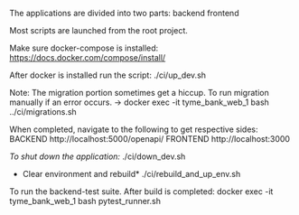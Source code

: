 The applications are divided into two parts:
backend
frontend

Most scripts are launched from the root project.

Make sure docker-compose is installed:
https://docs.docker.com/compose/install/

After docker is installed run the script:
./ci/up_dev.sh

Note: The migration portion sometimes get a hiccup.
To run migration manually if an error occurs.
-> docker exec -it tyme_bank_web_1 bash ../ci/migrations.sh

When completed, navigate to the following to get
respective sides:
BACKEND http://localhost:5000/openapi/
FRONTEND http://localhost:3000

*To shut down the application:*
./ci/down_dev.sh

* Clear environment and rebuild*
./ci/rebuild_and_up_env.sh

To run the backend-test suite.
After build is completed:
docker exec -it tyme_bank_web_1 bash pytest_runner.sh


